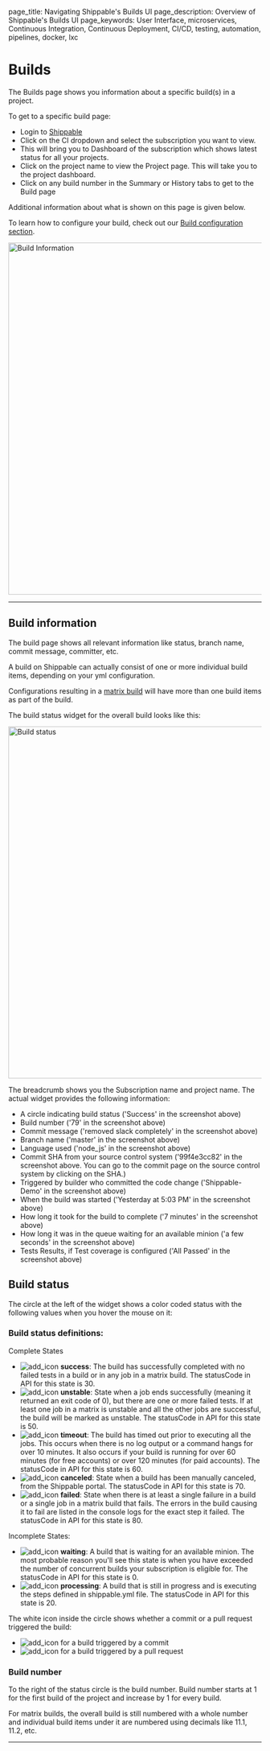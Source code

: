 page_title: Navigating Shippable's Builds UI
page_description: Overview of Shippable's Builds UI
page_keywords: User Interface, microservices, Continuous Integration, Continuous Deployment, CI/CD, testing, automation, pipelines, docker, lxc

# Builds

The Builds page shows you information about a specific build(s) in a project.

To get to a specific build page:

- Login to [Shippable](https://app.shippable.com)
- Click on the CI dropdown and select the subscription you want to view.
- This will bring you to Dashboard of the subscription which shows latest status
for all your projects.
- Click on the project name to view the Project page. This will take you to the
project dashboard.
- Click on any build number in the Summary or History tabs to get to the Build page

Additional information about what is shown on this page is given below.

To learn how to configure your build, check out our [Build configuration section](/ci/shippableyml).

<img src="../../images/builds/dashboardMv.gif" alt="Build Information" style="width:700px;"/>

---

## Build information
The build page shows all relevant information like status, branch name, commit message, committer, etc.

A build on Shippable can actually consist of one or more individual build items, depending on your yml configuration.

Configurations resulting in a [matrix build](/ci/advancedOptions/matrixBuilds/) will have more than one build items as part of the build.

The build status widget for the overall build looks like this:

<img src="../../images/builds/status.png" alt="Build status" style="width:700px;"/>

The breadcrumb shows you the Subscription name and project name. The actual widget
provides the following information:

- A circle indicating build status ('Success' in the screenshot above)
- Build number ('79' in the screenshot above)
- Commit message ('removed slack completely' in the screenshot above)
- Branch name ('master' in the screenshot above)
- Language used ('node_js' in the screenshot above)
- Commit SHA from your source control system ('99f4e3cc82' in the screenshot above.
You can go to the commit page on the source control system by clicking on the SHA.)
- Triggered by builder who committed the code change ('Shippable-Demo' in the
screenshot above)
- When the build was started ('Yesterday at 5:03 PM' in the screenshot above)
- How long it took for the build to complete ('7 minutes' in the screenshot above)
- How long it was in the queue waiting for an available minion ('a few seconds'
in the screenshot above)
- Tests Results, if Test coverage is configured ('All Passed' in the screenshot
above)

## Build status

The circle at the left of the widget shows a color coded status with the following
values when you hover the mouse on it:

### Build status definitions:
Complete States

- ![add_icon](/navigatingUI/images/builds/buildSuccess.png) **success**: The build has successfully
completed with no failed tests in a build or in any job in a matrix build. The
statusCode in API for this state is 30.
- ![add_icon](/navigatingUI/images/builds/buildUnstable.png) **unstable**: State when a job ends
successfully (meaning it returned an exit code of 0), but there are one or more
failed tests. If at least one job in a matrix is unstable and all the other jobs
are successful, the build will be marked as unstable. The statusCode in API for
this state is 50.
- ![add_icon](/navigatingUI/images/builds/buildTimeout.png) **timeout**: The build has timed out
prior to executing all the jobs. This occurs  when there is no log output or a
command hangs for over 10 minutes. It also occurs if your build is running for
over 60 minutes (for free accounts) or over 120 minutes (for paid accounts). The
statusCode in API for this state is 60.
- ![add_icon](/navigatingUI/images/builds/buildCancelled.png) **canceled**: State when a build
has been manually canceled, from the Shippable portal. The statusCode in API for
this state is 70.
- ![add_icon](/navigatingUI/images/builds/buildFailed.png) **failed**: State when there is at
least a single failure in a build or a single job in a matrix build that fails.
The errors in the build causing it to fail are listed in the console logs for the
exact step it failed. The statusCode in API for this state is 80.

Incomplete States:

- ![add_icon](/navigatingUI/images/builds/buildWaiting.png) **waiting**: A build that is waiting
for an available minion. The most probable reason you'll see this state is when
you have exceeded the number of concurrent builds your subscription is eligible for.
The statusCode in API for this state is 0.
- ![add_icon](/navigatingUI/images/builds/buildProcessing.png) **processing**: A build that is
still in progress and is executing the steps defined in shippable.yml file. The
statusCode in API for this state is 20.


The white icon inside the circle shows whether a commit or a pull request triggered
the build:

- ![add_icon](/navigatingUI/images/builds/buildCommit.png) for a build triggered by a commit
- ![add_icon](/navigatingUI/images/builds/buildPR.png) for a build triggered by a pull request


### Build number
To the right of the status circle is the build number. Build number starts at 1
for the first build of the project and increase by 1 for every build.

For matrix builds, the overall build is still numbered with a whole number and
individual build items under it are numbered using decimals like 11.1, 11.2, etc.

---

